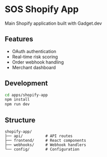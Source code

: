 # SOS Shopify App

Main Shopify application built with Gadget.dev

## Features
- OAuth authentication
- Real-time risk scoring
- Order webhook handling
- Merchant dashboard

## Development

```bash
cd apps/shopify-app
npm install
npm run dev
```

## Structure

```
shopify-app/
├── api/          # API routes
├── frontend/     # React components
├── webhooks/     # Webhook handlers
└── config/       # Configuration
```